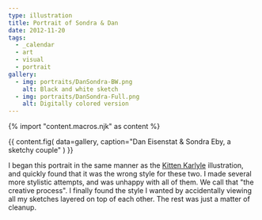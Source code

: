 ```yaml
---
type: illustration
title: Portrait of Sondra & Dan
date: 2012-11-20
tags:
  - _calendar
  - art
  - visual
  - portrait
gallery:
  - img: portraits/DanSondra-BW.png
    alt: Black and white sketch
  - img: portraits/DanSondra-Full.png
    alt: Digitally colored version
---
```

{% import "content.macros.njk" as content %}

{{ content.fig(
  data=gallery,
  caption="Dan Eisenstat & Sondra Eby, a sketchy couple"
) }}

I began this portrait in the same manner
as the [Kitten Karlyle][kk] illustration,
and quickly found that it was the wrong style for these two.
I made several more stylistic attempts,
and was unhappy with all of them.
We call that "the creative process".
I finally found the style I wanted
by accidentally viewing all my sketches
layered on top of each other.
The rest was just a matter of cleanup.

[tg]: http://teacupgorilla.com/
[kk]: /2012/10/18/kitten-karlyle/
